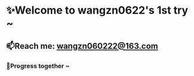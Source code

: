 # ✨Welcome to wangzn0622's 1st try ~ 
## 📫Reach me: wangzn060222@163.com
### 🌱Progress together ~

<!--
**wangzn0622/wangzn0622** is a ✨ _special_ ✨ repository because its `README.md` (this file) appears on your GitHub profile.

Here are some ideas to get you started:

- 🔭 I’m currently working on ...
- 🌱 I’m currently learning ...
- 👯 I’m looking to collaborate on ...
- 🤔 I’m looking for help with ...
- 💬 Ask me about ...
- 📫 How to reach me: ...
- 😄 Pronouns: ...
- ⚡ Fun fact: ...
-->
